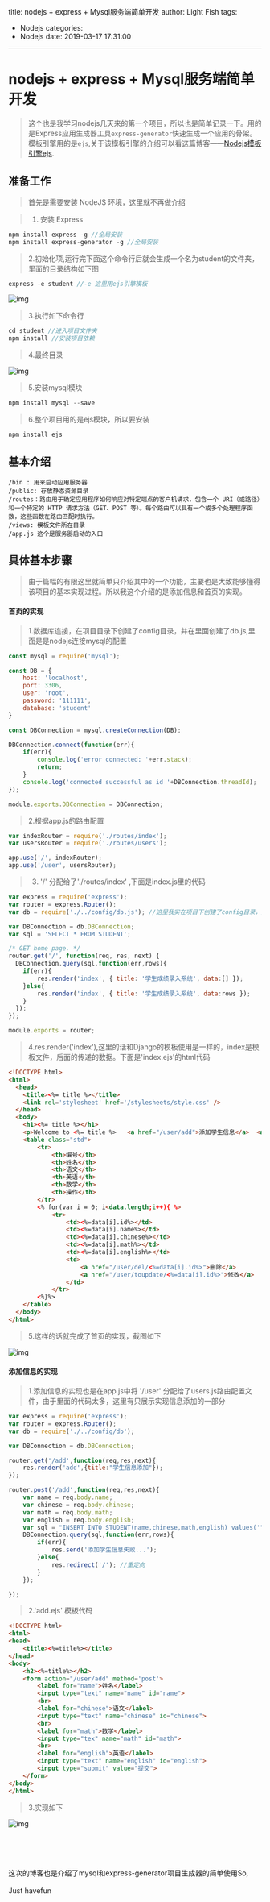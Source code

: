title: nodejs + express + Mysql服务端简单开发
author: Light Fish
tags:
  - Nodejs
categories:
  - Nodejs
date: 2019-03-17 17:31:00
---
# nodejs + express + Mysql服务端简单开发

> 这个也是我学习nodejs几天来的第一个项目，所以也是简单记录一下。用的是Express应用生成器工具`express-generator`快速生成一个应用的骨架。模板引擎用的是`ejs`,关于该模板引擎的介绍可以看这篇博客——[Nodejs模板引擎ejs](/2019/03/15/Nodejs模板引擎ejs/).

<!-- more -->

## 准备工作

> 首先是需要安装 NodeJS 环境，这里就不再做介绍

> 1. 安装 Express

```javascript
npm install express -g //全局安装
npm install express-generator -g //全局安装
```

> 2.初始化项,运行完下面这个命令行后就会生成一个名为student的文件夹，里面的目录结构如下图

```javascript
express -e student //-e 这里用ejs引擎模板
```

![img](http://qnpic.top/express_mysql%5C1.jpg)

> 3.执行如下命令行

```javascript
cd student //进入项目文件夹
npm install //安装项目依赖
```

> 4.最终目录

![img](http://qnpic.top/express_mysql%5C2.jpg)

> 5.安装mysql模块

```javascript
npm install mysql --save
```

> 6.整个项目用的是ejs模块，所以要安装

```javascript
npm install ejs
```

## 基本介绍

```
/bin : 用来启动应用服务器
/public: 存放静态资源目录
/routes：路由用于确定应用程序如何响应对特定端点的客户机请求，包含一个 URI（或路径）和一个特定的 HTTP 请求方法（GET、POST 等）。每个路由可以具有一个或多个处理程序函数，这些函数在路由匹配时执行。
/views: 模板文件所在目录
/app.js 这个是服务器启动的入口
```

## 具体基本步骤

> 由于篇幅的有限这里就简单只介绍其中的一个功能，主要也是大致能够懂得该项目的基本实现过程。所以我这个介绍的是添加信息和首页的实现。

#### 首页的实现

> 1.数据库连接，在项目目录下创建了config目录，并在里面创建了db.js,里面是是nodejs连接mysql的配置

```javascript
const mysql = require('mysql');

const DB = {
	host: 'localhost',
	port: 3306,
	user: 'root',
	password: '111111',
	database: 'student'
}

const DBConnection = mysql.createConnection(DB);

DBConnection.connect(function(err){
	if(err){
		console.log('error connected: '+err.stack);
		return;
	}
	console.log('connected successful as id '+DBConnection.threadId);
});

module.exports.DBConnection = DBConnection;
```

> 2.根据app.js的路由配置

```javascript
var indexRouter = require('./routes/index');
var usersRouter = require('./routes/users');

app.use('/', indexRouter);
app.use('/user', usersRouter);
```

> 3. '/' 分配给了'./routes/index' ,下面是index.js里的代码

```javascript
var express = require('express');
var router = express.Router();
var db = require('./../config/db.js'); //这里我实在项目下创建了config目录，并在里面创建了db.js,里面是是nodejs连接mysql的配置

var DBConnection = db.DBConnection;
var sql = 'SELECT * FROM STUDENT';

/* GET home page. */
router.get('/', function(req, res, next) {
  DBConnection.query(sql,function(err,rows){
  	if(err){
  		res.render('index', { title: '学生成绩录入系统', data:[] });
  	}else{
  		res.render('index', { title: '学生成绩录入系统', data:rows });
  	}
  });
});

module.exports = router;

```

> 4.res.render('index'),这里的话和Django的模板使用是一样的，index是模板文件，后面的传递的数据。下面是'index.ejs'的html代码

```html
<!DOCTYPE html>
<html>
  <head>
    <title><%= title %></title>
    <link rel='stylesheet' href='/stylesheets/style.css' />
  </head>
  <body>
    <h1><%= title %></h1>
    <p>Welcome to <%= title %>   <a href="/user/add">添加学生信息</a>  <a href="/user/search">查询学生信息</a></p>
    <table class="std">
    	<tr>
    		<th>编号</th>
    		<th>姓名</th>
    		<th>语文</th>
    		<th>英语</th>
    		<th>数学</th>
    		<th>操作</th>
    	</tr>
    	<% for(var i = 0; i<data.length;i++){ %>
    		<tr>
    			<td><%=data[i].id%></td>
    			<td><%=data[i].name%></td>
    			<td><%=data[i].chinese%></td>
    			<td><%=data[i].math%></td>
    			<td><%=data[i].english%></td>
    			<td>
    				<a href="/user/del/<%=data[i].id%>">删除</a>
    				<a href="/user/toupdate/<%=data[i].id%>">修改</a>
    			</td>
    		</tr>
    	<%}%>
    </table>
  </body>
</html>

```

> 5.这样的话就完成了首页的实现，截图如下

![img](http://qnpic.top/express_mysql%5C3.jpg)



#### 添加信息的实现

> 1.添加信息的实现也是在app.js中将 '/user'  分配给了users.js路由配置文件，由于里面的代码太多，这里有只展示实现信息添加的一部分

```javascript
var express = require('express');
var router = express.Router();
var db = require('./../config/db');

var DBConnection = db.DBConnection;

router.get('/add',function(req,res,next){
	res.render('add',{title:"学生信息添加"});
});

router.post('/add',function(req,res,next){
	var name = req.body.name;
	var chinese = req.body.chinese;
	var math = req.body.math;
	var english = req.body.english;
	var sql = "INSERT INTO STUDENT(name,chinese,math,english) values('"+name+"','"+chinese+"','"+math+"','"+english+"')";
	DBConnection.query(sql,function(err,rows){
		if(err){
			res.send('添加学生信息失败...');
		}else{
			res.redirect('/'); //重定向
		}
	});

});
```

> 2.'add.ejs'  模板代码

```html
<!DOCTYPE html>
<html>
<head>
	<title><%=title%></title>
</head>
<body>
	<h2><%=title%></h2>
	<form action="/user/add" method='post'>
		<label for="name">姓名</label>
		<input type="text" name="name" id="name">
		<br>
		<label for="chinese">语文</label>
		<input type="text" name="chinese" id="chinese">
		<br>
		<label for="math">数学</label>
		<input type="tex" name="math" id="math">
		<br>
		<label for="english">英语</label>
		<input type="text" name="english" id="english">
		<input type="submit" value="提交">
	</form>
</body>
</html>
```

> 3.实现如下

![img](http://qnpic.top/express_mysql%5CGIF.gif)

<br><br><br>

这次的博客也是介绍了mysql和express-generator项目生成器的简单使用So,<br><br>Just havefun